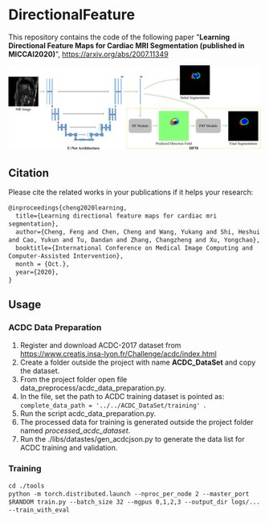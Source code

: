 # DirectionalFeature

This repository contains the code of the following paper "**Learning Directional Feature Maps for Cardiac MRI Segmentation (published in MICCAI2020)**", https://arxiv.org/abs/2007.11349

![](./pipeline.png)
## Citation

Please cite the related works in your publications if it helps your research:

```
@inproceedings{cheng2020learning,
  title={Learning directional feature maps for cardiac mri segmentation},
  author={Cheng, Feng and Chen, Cheng and Wang, Yukang and Shi, Heshui and Cao, Yukun and Tu, Dandan and Zhang, Changzheng and Xu, Yongchao},
  booktitle={International Conference on Medical Image Computing and Computer-Assisted Intervention},
  month = {Oct.},
  year={2020},
}
```
## Usage

### ACDC Data Preparation
1. Register and download ACDC-2017 dataset from https://www.creatis.insa-lyon.fr/Challenge/acdc/index.html
2. Create a folder outside the project with name **ACDC_DataSet** and copy the dataset.
3. From the project folder open file data_preprocess/acdc_data_preparation.py.
4. In the file, set the path to ACDC training dataset is pointed as: ```complete_data_path = '../../ACDC_DataSet/training' ```.
5. Run the script acdc_data_preparation.py.
6. The processed data for training is generated outside the project folder named *processed_acdc_dataset*.
7. Run the ./libs/datastes/gen_acdcjson.py to generate the data list for ACDC training and validation.

### Training
```
cd ./tools
python -m torch.distributed.launch --nproc_per_node 2 --master_port $RANDOM train.py --batch_size 32 --mgpus 0,1,2,3 --output_dir logs/... --train_with_eval
```

